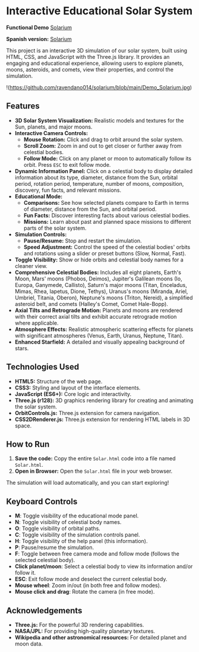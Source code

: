 # Interactive Educational Solar System

**Functional Demo** [Solarium](https://ravendano014.github.io/solarium/) 

**Spanish version:** [Solarium](https://ravendano014.github.io/solarium/solar.html)

This project is an interactive 3D simulation of our solar system, built using HTML, CSS, and JavaScript with the Three.js library. It provides an engaging and educational experience, allowing users to explore planets, moons, asteroids, and comets, view their properties, and control the simulation.

!(https://github.com/ravendano014/solarium/blob/main/Demo_Solarium.jpg)

## Features

- **3D Solar System Visualization:** Realistic models and textures for the Sun, planets, and major moons.
- **Interactive Camera Controls:**
    - **Mouse Rotation:** Click and drag to orbit around the solar system.
    - **Scroll Zoom:** Zoom in and out to get closer or further away from celestial bodies.
    - **Follow Mode:** Click on any planet or moon to automatically follow its orbit. Press `ESC` to exit follow mode.
- **Dynamic Information Panel:** Click on a celestial body to display detailed information about its type, diameter, distance from the Sun, orbital period, rotation period, temperature, number of moons, composition, discovery, fun facts, and relevant missions.
- **Educational Mode:**
    - **Comparisons:** See how selected planets compare to Earth in terms of diameter, distance from the Sun, and orbital period.
    - **Fun Facts:** Discover interesting facts about various celestial bodies.
    - **Missions:** Learn about past and planned space missions to different parts of the solar system.
- **Simulation Controls:**
    - **Pause/Resume:** Stop and restart the simulation.
    - **Speed Adjustment:** Control the speed of the celestial bodies' orbits and rotations using a slider or preset buttons (Slow, Normal, Fast).
- **Toggle Visibility:** Show or hide orbits and celestial body names for a cleaner view.
- **Comprehensive Celestial Bodies:** Includes all eight planets, Earth's Moon, Mars' moons (Phobos, Deimos), Jupiter's Galilean moons (Io, Europa, Ganymede, Callisto), Saturn's major moons (Titan, Enceladus, Mimas, Rhea, Iapetus, Dione, Tethys), Uranus's moons (Miranda, Ariel, Umbriel, Titania, Oberon), Neptune's moons (Triton, Nereid), a simplified asteroid belt, and comets (Halley's Comet, Comet Hale-Bopp).
- **Axial Tilts and Retrograde Motion:** Planets and moons are rendered with their correct axial tilts and exhibit accurate retrograde motion where applicable.
- **Atmosphere Effects:** Realistic atmospheric scattering effects for planets with significant atmospheres (Venus, Earth, Uranus, Neptune, Titan).
- **Enhanced Starfield:** A detailed and visually appealing background of stars.

## Technologies Used

- **HTML5:** Structure of the web page.
- **CSS3:** Styling and layout of the interface elements.
- **JavaScript (ES6+):** Core logic and interactivity.
- **Three.js (r128):** 3D graphics rendering library for creating and animating the solar system.
- **OrbitControls.js:** Three.js extension for camera navigation.
- **CSS2DRenderer.js:** Three.js extension for rendering HTML labels in 3D space.

## How to Run

1. **Save the code:** Copy the entire `Solar.html` code into a file named `Solar.html`.
2. **Open in Browser:** Open the `Solar.html` file in your web browser.

The simulation will load automatically, and you can start exploring!

## Keyboard Controls

- **M**: Toggle visibility of the educational mode panel.
- **N**: Toggle visibility of celestial body names.
- **O**: Toggle visibility of orbital paths.
- **C**: Toggle visibility of the simulation controls panel.
- **H**: Toggle visibility of the help panel (this information).
- **P**: Pause/resume the simulation.
- **F**: Toggle between free camera mode and follow mode (follows the selected celestial body).
- **Click planet/moon**: Select a celestial body to view its information and/or follow it.
- **ESC**: Exit follow mode and deselect the current celestial body.
- **Mouse wheel**: Zoom in/out (in both free and follow modes).
- **Mouse click and drag**: Rotate the camera (in free mode).

## Acknowledgements

- **Three.js:** For the powerful 3D rendering capabilities.
- **NASA/JPL:** For providing high-quality planetary textures.
- **Wikipedia and other astronomical resources:** For detailed planet and moon data.
